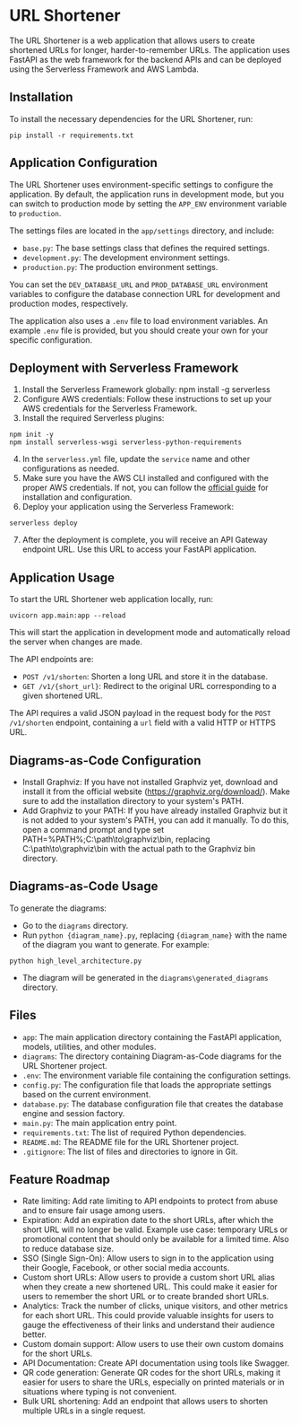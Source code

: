 # URL Shortener
The URL Shortener is a web application that allows users to create shortened URLs for longer, harder-to-remember URLs. The application uses FastAPI as the web framework for the backend APIs and can be deployed using the Serverless Framework and AWS Lambda.

## Installation
To install the necessary dependencies for the URL Shortener, run:

```
pip install -r requirements.txt
```

## Application Configuration
The URL Shortener uses environment-specific settings to configure the application. By default, the application runs in development mode, but you can switch to production mode by setting the `APP_ENV` environment variable to `production`.

The settings files are located in the `app/settings` directory, and include:

* `base.py`: The base settings class that defines the required settings.
* `development.py`: The development environment settings.
* `production.py`: The production environment settings.

You can set the `DEV_DATABASE_URL` and `PROD_DATABASE_URL` environment variables to configure the database connection URL for development and production modes, respectively.

The application also uses a `.env` file to load environment variables. An example `.env` file is provided, but you should create your own for your specific configuration.

## Deployment with Serverless Framework
1. Install the Serverless Framework globally: npm install -g serverless
2. Configure AWS credentials: Follow these instructions to set up your AWS credentials for the Serverless Framework.
3. Install the required Serverless plugins:

```
npm init -y
npm install serverless-wsgi serverless-python-requirements
```

4. In the `serverless.yml` file, update the `service` name and other configurations as needed.
5. Make sure you have the AWS CLI installed and configured with the proper AWS credentials. If not, you can follow the [official guide](https://docs.aws.amazon.com/cli/latest/userguide/cli-chap-install.html "ASWS CLI Installation Guide") for installation and configuration.
6. Deploy your application using the Serverless Framework:

```
serverless deploy
```
7. After the deployment is complete, you will receive an API Gateway endpoint URL. Use this URL to access your FastAPI application.

## Application Usage
To start the URL Shortener web application locally, run:

```
uvicorn app.main:app --reload
```

This will start the application in development mode and automatically reload the server when changes are made.

The API endpoints are:

* `POST /v1/shorten`: Shorten a long URL and store it in the database.
* `GET /v1/{short_url}`: Redirect to the original URL corresponding to a given shortened URL.

The API requires a valid JSON payload in the request body for the `POST /v1/shorten` endpoint, containing a `url` field with a valid HTTP or HTTPS URL.

## Diagrams-as-Code Configuration
* Install Graphviz: If you have not installed Graphviz yet, download and install it from the official website (https://graphviz.org/download/). Make sure to add the installation directory to your system's PATH.
* Add Graphviz to your PATH: If you have already installed Graphviz but it is not added to your system's PATH, you can add it manually. To do this, open a command prompt and type set PATH=%PATH%;C:\path\to\graphviz\bin, replacing C:\path\to\graphviz\bin with the actual path to the Graphviz bin directory.

## Diagrams-as-Code Usage
To generate the diagrams:

* Go to the `diagrams` directory.
* Run `python {diagram_name}.py`, replacing `{diagram_name}` with the name of the diagram you want to generate. For example:
```
python high_level_architecture.py
```
* The diagram will be generated in the `diagrams\generated_diagrams` directory.

## Files
* `app`: The main application directory containing the FastAPI application, models, utilities, and other modules.
* `diagrams`: The directory containing Diagram-as-Code diagrams for the URL Shortener project.
* `.env`: The environment variable file containing the configuration settings.
* `config.py`: The configuration file that loads the appropriate settings based on the current environment.
* `database.py`: The database configuration file that creates the database engine and session factory.
* `main.py`: The main application entry point.
* `requirements.txt`: The list of required Python dependencies.
* `README.md`: The README file for the URL Shortener project.
* `.gitignore`: The list of files and directories to ignore in Git.

## Feature Roadmap
* Rate limiting: Add rate limiting to API endpoints to protect from abuse and to ensure fair usage among users.
* Expiration: Add an expiration date to the short URLs, after which the short URL will no longer be valid. Example use case: temporary URLs or promotional content that should only be available for a limited time. Also to reduce database size.
* SSO (Single Sign-On): Allow users to sign in to the application using their Google, Facebook, or other social media accounts.
* Custom short URLs: Allow users to provide a custom short URL alias when they create a new shortened URL. This could make it easier for users to remember the short URL or to create branded short URLs.
* Analytics: Track the number of clicks, unique visitors, and other metrics for each short URL. This could provide valuable insights for users to gauge the effectiveness of their links and understand their audience better.
* Custom domain support: Allow users to use their own custom domains for the short URLs.
* API Documentation: Create API documentation using tools like Swagger.
* QR code generation: Generate QR codes for the short URLs, making it easier for users to share the URLs, especially on printed materials or in situations where typing is not convenient.
* Bulk URL shortening: Add an endpoint that allows users to shorten multiple URLs in a single request.
